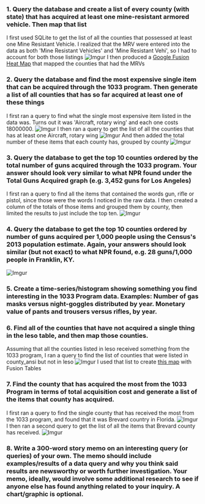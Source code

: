 ### 1. Query the database and create a list of every county (with state) that has acquired at least one mine-resistant armored vehicle. Then map that list
I first used SQLite to get the list of all the counties that possessed at least one Mine Resistant Vehicle. I realized that the MRV were entered into the data as both 'Mine Resistant Vehicles' and 'Mine Resistant Vehi', so I had to account for both those listings
![Imgur](http://i.imgur.com/Pw419O1.png)
I then produced a [Google Fusion Heat Map](https://www.google.com/fusiontables/DataSource?docid=1Mw31BUJnLUbfHhMwE_QyRUDFDk3QpQ7xOwn6D4c5#map:id=3) that mapped the counties that had the MRVs

### 2. Query the database and find the most expensive single item that can be acquired through the 1033 program. Then generate a list of all counties that has so far acquired at least one of these things
I first ran a query to find what the single most expensive item listed in the data was. Turns out it was 'Aircraft, rotary wing' and each one costs 18000000.
![Imgur](http://i.imgur.com/d53b8JX.png)
I then ran a query to get the list of all the counties that has at least one Aircraft, rotary wing
![Imgur](http://i.imgur.com/aECVn0B.png)
And then added the total number of these items that each county has, grouped by county
![Imgur](http://i.imgur.com/FJmw0vp.png)

### 3. Query the database to get the top 10 counties ordered by the total number of guns acquired through the 1033 program. Your answer should look very similar to what NPR found under the Total Guns Acquired graph (e.g. 3,452 guns for Los Angeles)
I first ran a query to find all the items that contained the words gun, rifle or pistol, since those were the words I noticed in the raw data. I then created a column of the totals of those items and grouped them by county, then limited the results to just include the top ten.
![Imgur](http://i.imgur.com/68ef3Z1.png)

### 4. Query the database to get the top 10 counties ordered by number of guns acquired per 1,000 people using the Census's 2013 population estimate. Again, your answers should look similar (but not exact) to what NPR found, e.g. 28 guns/1,000 people in Franklin, KY.
![Imgur](http://i.imgur.com/szICIP5.png)


### 5. Create a time-series/histogram showing something you find interesting in the 1033 Program data. Examples: Number of gas masks versus night-goggles distributed by year. Monetary value of pants and trousers versus rifles, by year.

### 6. Find all of the counties that have not acquired a single thing in the leso table, and then map those counties.
Assuming that all the counties listed in leso received something from the 1033 program, I ran a query to find the list of counties that were listed in county_ansi but not in leso
![Imgur](http://i.imgur.com/8eTmxud.png)
I used that list to create [this map](https://www.google.com/fusiontables/data?docid=1jW7gNmjmj5s2sckSBNvwLw1Wxc9vWT12a6a6KL5t#map:id=3) with Fusion Tables

### 7. Find the county that has acquired the most from the 1033 Program in terms of total acquisition cost and generate a list of the items that county has acquired.
I first ran a query to find the single county that has received the most from the 1033 program, and found that it was Brevard country in Florida.
![Imgur](http://i.imgur.com/Xc7RnYU.png)
I then ran a second query to get the list of all the items that Brevard county has received.
![Imgur](http://i.imgur.com/W52TAq4.png)

### 8. Write a 300-word story memo on an interesting query (or queries) of your own. The memo should include examples/results of a data query and why you think said results are newsworthy or worth further investigation. Your memo, ideally, would involve some additional research to see if anyone else has found anything related to your inquiry. A chart/graphic is optional.
